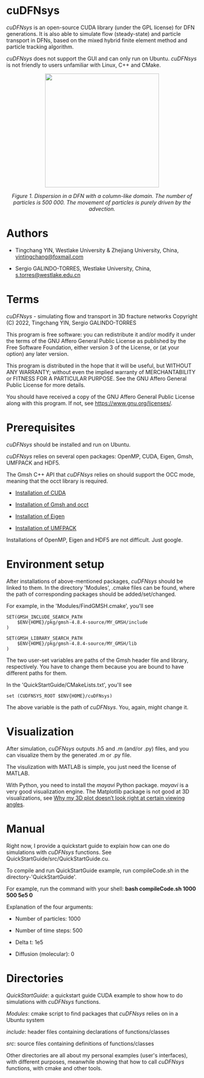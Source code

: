 # cuDFNsys

_cuDFNsys_ is an open-source CUDA library (under the GPL license) for DFN generations. It is also able to simulate flow (steady-state) and particle transport in DFNs, based on the mixed hybrid finite element method and particle tracking algorithm.

_cuDFNsys_ does not support the GUI and can only run on Ubuntu. _cuDFNsys_ is not friendly to users unfamiliar with Linux, C++ and CMake.

<p align="center">
  <img width="300" src="https://github.com/qq1012510777/cuDFNsys/blob/main/moive_particlesII.gif">
</p>
<p align="center">
    <em>Figure 1. Dispersion in a DFN with a column-like domain. The number of particles is 500 000. The movement of particles is purely driven by the advection.</em>
</p>

# Authors

* Tingchang YIN, Westlake University & Zhejiang University, China, yintingchang@foxmail.com

* Sergio GALINDO-TORRES, Westlake University, China, s.torres@westlake.edu.cn

# Terms

_cuDFNsys_ - simulating flow and transport in 3D fracture networks
Copyright (C) 2022, Tingchang YIN, Sergio GALINDO-TORRES 

This program is free software: you can redistribute it and/or modify
it under the terms of the GNU Affero General Public License as
published by the Free Software Foundation, either version 3 of the
License, or (at your option) any later version.

This program is distributed in the hope that it will be useful,
but WITHOUT ANY WARRANTY; without even the implied warranty of
MERCHANTABILITY or FITNESS FOR A PARTICULAR PURPOSE.  See the
GNU Affero General Public License for more details.

You should have received a copy of the GNU Affero General Public License
along with this program.  If not, see <https://www.gnu.org/licenses/>.

# Prerequisites
_cuDFNsys_ should be installed and run on Ubuntu.

_cuDFNsys_ relies on several open packages: OpenMP, CUDA, Eigen, Gmsh, UMFPACK and HDF5.

The Gmsh C++ API that _cuDFNsys_ relies on should support the OCC mode, meaning that the occt library is required.

* [Installation of CUDA](https://docs.nvidia.com/cuda/cuda-installation-guide-linux/index.html)

* [Installation of Gmsh and occt](https://gitlab.onelab.info/gmsh/gmsh/-/wikis/Gmsh-compilation)

* [Installation of Eigen](http://eigen.tuxfamily.org/index.php?title=Main_Page#Download)

* [Installation of UMFPACK](https://github.com/DrTimothyAldenDavis/SuiteSparse)

Installations of OpenMP, Eigen and HDF5 are not difficult. Just google.

# Environment setup
After installations of above-mentioned packages, _cuDFNsys_ should be linked to them. In the directory 'Modules', .cmake files can be found, where the path of corresponding packages should be added/set/changed.

For example, in the 'Modules/FindGMSH.cmake', you'll see

    SET(GMSH_INCLUDE_SEARCH_PATH
        $ENV{HOME}/pkg/gmsh-4.8.4-source/MY_GMSH/include
    )
    
    SET(GMSH_LIBRARY_SEARCH_PATH
        $ENV{HOME}/pkg/gmsh-4.8.4-source/MY_GMSH/lib
    )

The two user-set variables are paths of the Gmsh header file and library, respectively. You have to change them because you are bound to have different paths for them.

In the 'QuickStartGuide/CMakeLists.txt', you'll see

    set (CUDFNSYS_ROOT $ENV{HOME}/cuDFNsys)

The above variable is the path of _cuDFNsys_. You, again, might change it.

# Visualization

After simulation, _cuDFNsys_ outputs .h5 and .m (and/or .py) files, and you can visualize them by the generated .m or .py file. 

The visulization with MATLAB is simple, you just need the license of MATLAB. 

With Python, you need to install the _mayavi_ Python package. _mayavi_ is a very good visualization engine. The Matplotlib package is not good at 3D visualizations, see [Why my 3D plot doesn’t look right at certain viewing angles](https://matplotlib.org/2.2.2/mpl_toolkits/mplot3d/faq.html).

# Manual
Right now, I provide a quickstart guide to explain how can one do simulations with _cuDFNsys_ functions. See QuickStartGuide/src/QuickStartGuide.cu.

To compile and run QuickStartGuide example, run compileCode.sh in the directory-'QuickStartGuide'.

For example, run the command with your shell: **bash compileCode.sh 1000 500 5e5 0**

Explanation of the four arguments:

* Number of particles: 1000

* Number of time steps: 500

* Delta t: 1e5

* Diffusion (molecular): 0

# Directories

_QuickStartGuide_: a quickstart guide CUDA example to show how to do simulations with _cuDFNsys_ functions.

_Modules_: cmake script to find packages that _cuDFNsys_ relies on in a Ubuntu system

_include_: header files containing declarations of functions/classes

_src_: source files containing definitions of functions/classes

Other directories are all about my personal examples (user's interfaces), with different purposes, meanwhile showing that how to call _cuDFNsys_ functions, with cmake and other tools.